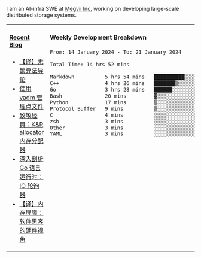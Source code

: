 I am an AI-infra SWE at [Megvii Inc](https://en.megvii.com/), working on developing large-scale distributed storage systems.

<table width="960px">
<tr>
<td valign="top" width="50%">

#### <a href="https://www.kongjun18.me" target="_blank">Recent Blog</a>

<!-- BLOG-POST-LIST:START -->
- [【译】无锁算法导论](https://kongjun18.github.io/posts/2023/07/14/)
- [使用 yadm 管理点文件](https://kongjun18.github.io/posts/2023/04/07/)
- [致敬经典：K&amp;R allocator 内存分配器](https://kongjun18.github.io/posts/2022/12/12/)
- [深入剖析 Go 语言运行时：IO 轮询器](https://kongjun18.github.io/posts/2022/11/21/)
- [【译】内存屏障：软件黑客的硬件视角](https://kongjun18.github.io/posts/2022/11/03/)
<!-- BLOG-POST-LIST:END -->

</td>
<td valign="top" width="50%">

#### Weekly Development Breakdown

<!--START_SECTION:waka-->

```txt
From: 14 January 2024 - To: 21 January 2024

Total Time: 14 hrs 52 mins

Markdown          5 hrs 54 mins   ██████████░░░░░░░░░░░░░░░   39.66 %
C++               4 hrs 26 mins   ███████▒░░░░░░░░░░░░░░░░░   29.89 %
Go                3 hrs 28 mins   ██████░░░░░░░░░░░░░░░░░░░   23.39 %
Bash              20 mins         ▓░░░░░░░░░░░░░░░░░░░░░░░░   02.26 %
Python            17 mins         ▒░░░░░░░░░░░░░░░░░░░░░░░░   01.90 %
Protocol Buffer   9 mins          ▒░░░░░░░░░░░░░░░░░░░░░░░░   01.02 %
C                 4 mins          ░░░░░░░░░░░░░░░░░░░░░░░░░   00.53 %
zsh               3 mins          ░░░░░░░░░░░░░░░░░░░░░░░░░   00.41 %
Other             3 mins          ░░░░░░░░░░░░░░░░░░░░░░░░░   00.39 %
YAML              3 mins          ░░░░░░░░░░░░░░░░░░░░░░░░░   00.37 %
```

<!--END_SECTION:waka-->
</td>
</tr>

</table>
